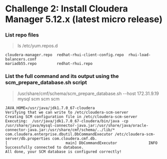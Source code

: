 # Challenge 2: Install Cloudera Manager 5.12.x (latest micro release)

### List repo files
> ls /etc/yum.repos.d
```
cloudera-manager.repo  redhat-rhui-client-config.repo  rhui-load-balancers.conf
mariadb55.repo         redhat-rhui.repo
```

### List the full command and its output using the scm_prepare_database.sh script
> /usr/share/cmf/schema/scm_prepare_database.sh --host 172.31.9.19 mysql scm scm scm
```
JAVA_HOME=/usr/java/jdk1.7.0_67-cloudera
Verifying that we can write to /etc/cloudera-scm-server
Creating SCM configuration file in /etc/cloudera-scm-server
Executing:  /usr/java/jdk1.7.0_67-cloudera/bin/java -cp /usr/share/java/mysql-connector-java.jar:/usr/share/java/oracle-connector-java.jar:/usr/share/cmf/schema/../lib/* com.cloudera.enterprise.dbutil.DbCommandExecutor /etc/cloudera-scm-server/db.properties com.cloudera.cmf.db.
[                          main] DbCommandExecutor              INFO  Successfully connected to database.
All done, your SCM database is configured correctly!
``` 


